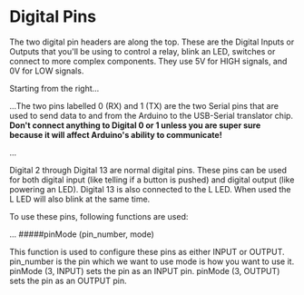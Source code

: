 # Digital Pins

<p> The two digital pin headers are along the top. These are the Digital Inputs or Outputs that you'll be using to control a relay, 
    blink an LED, switches or connect to more complex components. They use 5V for HIGH signals, and 0V for LOW signals. </p>
<p> Starting from the right... </p>

...The two pins labelled 0 (RX) and 1 (TX) are the two Serial pins that are used to send data to and from the Arduino to the USB-Serial translator chip. 
   <b> Don't connect anything to Digital 0 or 1 unless you are super sure because it will affect Arduino's ability to communicate!</b>

...<p>Digital 2 through Digital 13 are normal digital pins. These pins can be used for both digital input (like telling if a button is pushed) and digital output (like           powering an LED). Digital 13 is also connected to the L LED. When used the L LED will also blink at the same time.</p>
  To use these pins, following functions are used:
  
  ... #####pinMode (pin_number, mode)
      <p>This function is used to configure these pins as either INPUT or OUTPUT.
      pin_number is the pin which we want to use
      mode is how you want to use it.
      pinMode (3, INPUT) sets the pin as an INPUT pin.
      pinMode (3, OUTPUT) sets the pin as an OUTPUT pin.</p>
